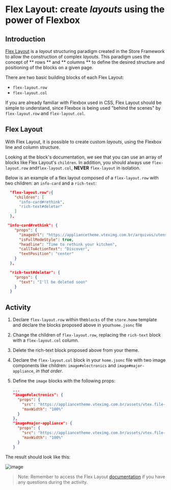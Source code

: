 # Flex Layout: create _layouts_ using the power of Flexbox

## Introduction

[Flex Layout](https://developers.vtex.com/docs/guides/vtex-flex-layout) is a _layout_ structuring paradigm created in the Store Framework to allow the construction of complex _layouts_. This paradigm uses the concept of ** rows ** and ** columns ** to define the desired structure and positioning of the blocks on a given page.

There are two basic building blocks of each Flex Layout:

- `flex-layout.row`
- `flex-layout.col`

If you are already familiar with Flexbox used in CSS, Flex Layout should be simple to understand, since Flexbox is being used "behind the scenes" by `flex-layout.row` and `flex-layout.col`.

## Flex Layout

With Flex Layout, it is possible to create custom _layouts_, using the Flexbox line and column structure.

Looking at the block's documentation, we see that you can use an array of blocks like Flex Layout's `children`. In addition, you should always use `flex-layout.row` and`flex-layout.col`, **NEVER** `flex-layout` in isolation.

Below is an example of a flex layout composed of a `flex-layout.row` with two children: an `info-card` and a `rich-text`:

```json
  "flex-layout.row":{
    "children": [
      "info-card#rethink",
      "rich-text#deletar"
    ]
  },

 "info-card#rethink": {
    "props": {
      "imageUrl": "https://appliancetheme.vteximg.com.br/arquivos/utensilios-cozinha-min.png",
      "isFullModeStyle": true,
      "headline": "Time to rethink your kitchen",
      "callToActionText": "Discover",
      "textPosition": "center"
    }
  },

  "rich-text#deletar": {
    "props": {
      "text": "I'll be deleted soon"
    }
  }
```

## Activity

1. Declare `flex-layout.row` within the`blocks` of the `store.home` template and declare the blocks proposed above in your`home.jsonc` file
2. Change the children of `flex-layout.row`, replacing the `rich-text` block with a `flex-layout.col` column.
3. Delete the rich-text block proposed above from your theme.
4. Declare the `flex-layout.col` block in your `home.jsonc` file with two image components like children: `image#electronics` and `image#major-appliance`, _in that order_.
5. Define the `image` blocks with the following props:

   ```json
   ...
   "image#electronics": {
     "props": {
       "src": "https://appliancetheme.vteximg.com.br/assets/vtex.file-manager-graphql/images/electronics_banner___25d69b49f8224b369375e68513b4d593.png",
       "maxWidth": "100%"
     }
   },
   "image#major-appliance": {
     "props": {
       "src": "https://appliancetheme.vteximg.com.br/assets/vtex.file-manager-graphql/images/major_appliance_banner___bb10093866a127345ddfbcca3efa5022.png",
       "maxWidth": "100%"
     }
   }
   ```

The result should look like this:

![image](https://user-images.githubusercontent.com/12139385/70185681-0c5ed300-16c9-11ea-9260-b88179b508f2.png)

> Note: Remember to access the Flex Layout [documentation](https://developers.vtex.com/docs/guides/vtex-flex-layout) if you have any questions during the activity.
